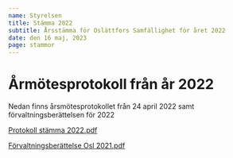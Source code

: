 ```yaml
---
name: Styrelsen
title: Stämma 2022
subtitle: Årsstämma för Oslättfors Samfällighet för året 2022
date: den 16 maj, 2023
page: stammor
---
```


# Årmötesprotokoll från år 2022

Nedan finns årsmötesprotokollet från 24 april 2022 samt förvaltningsberättelsen för 2022

<a href="/assets/files/Protokoll stämma 2022.pdf" target="_blank">Protokoll stämma 2022.pdf</a>

<a href="/assets/files/Förvaltningsberättelse Osl 2021.pdf" target="_blank">Förvaltningsberättelse Osl 2021.pdf</a>
